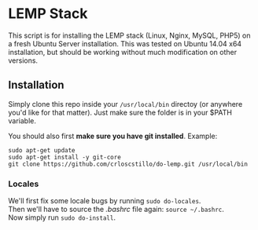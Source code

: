# LEMP Stack

This script is for installing the LEMP stack (Linux, Nginx, MySQL, PHP5) on a fresh Ubuntu Server installation. This was tested on Ubuntu 14.04 x64 installation, but should be working without much modification on other versions.


## Installation
Simply clone this repo inside your `/usr/local/bin` directoy (or anywhere you'd like for that matter). Just make sure the folder is in your $PATH variable.

You should also first **make sure you have git installed**. Example:

```
sudo apt-get update
sudo apt-get install -y git-core
git clone https://github.com/crloscstillo/do-lemp.git /usr/local/bin
```

### Locales
We'll first fix some locale bugs by running `sudo do-locales`.  
Then we'll have to source the *.bashrc* file again: `source ~/.bashrc`.  
Now simply run `sudo do-install`.